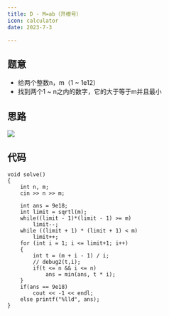 ```yaml
---
title: D - M=ab（开根号）
icon: calculator
date: 2023-7-3

---
```

## 题意
- 给两个整数n，m（1 ~ 1e12）
- 找到两个1 ~ n之内的数字，它的大于等于m并且最小
## 思路
![](https://img2023.cnblogs.com/blog/2740326/202304/2740326-20230402151304133-1341384930.jpg)
## 代码
```
void solve()
{
    int n, m;
    cin >> n >> m;

    int ans = 9e18;
    int limit = sqrtl(m);
    while((limit - 1)*(limit - 1) >= m)
        limit--;
    while ((limit + 1) * (limit + 1) < m)
        limit++;
    for (int i = 1; i <= limit+1; i++)
    {
        int t = (m + i - 1) / i;
        // debug2(t,i);
        if(t <= n && i <= n)
            ans = min(ans, t * i);
    }
    if(ans == 9e18)
        cout << -1 << endl;
    else printf("%lld", ans);
}
```